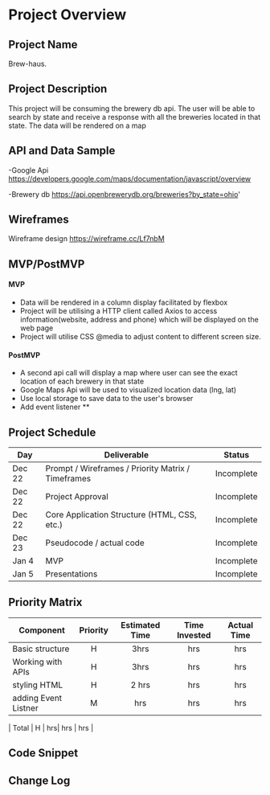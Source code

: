 
# Project Overview

## Project Name

Brew-haus.

## Project Description

This project will be consuming the brewery db api. The user will be able to search by state and receive a response with all the breweries located in that state. The data will be rendered on  a map

## API and Data Sample
-Google Api https://developers.google.com/maps/documentation/javascript/overview

-Brewery db https://api.openbrewerydb.org/breweries?by_state=ohio'

    

## Wireframes
Wireframe design https://wireframe.cc/Lf7nbM



## MVP/PostMVP

#### MVP
- Data will be rendered in a column display facilitated by flexbox
- Project will be utilising a HTTP client called Axios to access information(website, address and phone) which will be displayed on the web page
- Project will utilise CSS @media to adjust content to different screen size.
 

#### PostMVP  
- A second api call will display a map where user can see the exact location of each brewery in that state
- Google Maps Api will be used to visualized location data (lng, lat)
- Use local storage to save data to the user's browser
- Add event listener **

## Project Schedule



|  Day | Deliverable | Status
|---|---| ---|
|Dec 22| Prompt / Wireframes / Priority Matrix / Timeframes | Incomplete
|Dec 22| Project Approval | Incomplete
|Dec 22| Core Application Structure (HTML, CSS, etc.) | Incomplete
|Dec 23| Pseudocode / actual code | Incomplete
|Jan 4| MVP | Incomplete
|Jan 5| Presentations | Incomplete

## Priority Matrix


| Component | Priority | Estimated Time | Time Invested | Actual Time |
| --- | :---: |  :---: | :---: | :---: |
| Basic structure | H | 3hrs| hrs | hrs |
| Working with APIs | H | 3hrs| hrs | hrs| 
| styling HTML | H |  2 hrs  | hrs| hrs|
| adding Event Listner| M| hrs | hrs| hrs|

| Total | H | hrs| hrs | hrs |




## Code Snippet

  


## Change Log


 
